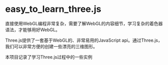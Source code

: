 # easy_to_learn_three.js
直接使用WebGL编程非常复杂，需要了解WebGL的内容细节，学习复杂的着色器语法，才能够用好WebGL。

Three.js提供了一套基于WebGL的、非常易用的JavaScript api。通过Three.js，我们可以非常方便的创建一些漂亮的三维图形。


本项目记录了学习Three.js过程中的一些实例
